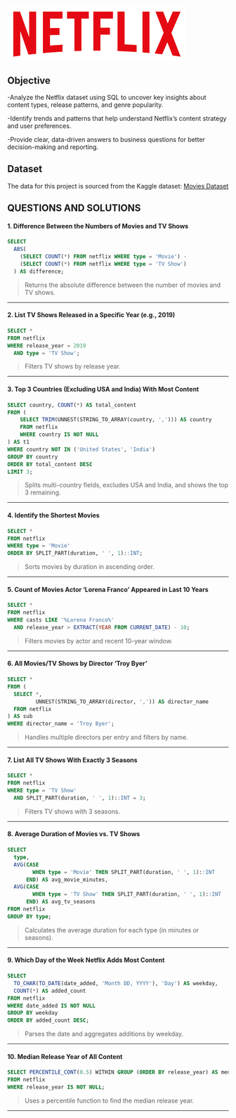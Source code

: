 # 
![Netflix Logo](https://github.com/Bek-alt/NETFLIX_SQL_PROJECT/blob/main/netflix_logo.png)
## Objective
-Analyze the Netflix dataset using SQL to uncover key insights about content types, release patterns, and genre popularity.

-Identify trends and patterns that help understand Netflix’s content strategy and user preferences.

-Provide clear, data-driven answers to business questions for better decision-making and reporting.
## Dataset
The data for this project is sourced from the Kaggle dataset:
[Movies Dataset](https://www.kaggle.com/datasets/shivamb/netflix-shows?resource=download)

## QUESTIONS AND SOLUTIONS


#### **1. Difference Between the Numbers of Movies and TV Shows**

```sql
SELECT
  ABS(
    (SELECT COUNT(*) FROM netflix WHERE type = 'Movie') -
    (SELECT COUNT(*) FROM netflix WHERE type = 'TV Show')
  ) AS difference;
```

> Returns the absolute difference between the number of movies and TV shows.

---

#### **2. List TV Shows Released in a Specific Year (e.g., 2019)**

```sql
SELECT *
FROM netflix
WHERE release_year = 2019
  AND type = 'TV Show';
```

> Filters TV shows by release year.

---

#### **3. Top 3 Countries (Excluding USA and India) With Most Content**

```sql
SELECT country, COUNT(*) AS total_content
FROM (
    SELECT TRIM(UNNEST(STRING_TO_ARRAY(country, ','))) AS country
    FROM netflix
    WHERE country IS NOT NULL
) AS t1
WHERE country NOT IN ('United States', 'India')
GROUP BY country
ORDER BY total_content DESC
LIMIT 3;
```

> Splits multi-country fields, excludes USA and India, and shows the top 3 remaining.

---

#### **4. Identify the Shortest Movies**

```sql
SELECT *
FROM netflix
WHERE type = 'Movie'
ORDER BY SPLIT_PART(duration, ' ', 1)::INT;
```

> Sorts movies by duration in ascending order.

---

#### **5. Count of Movies Actor ‘Lorena Franco’ Appeared in Last 10 Years**

```sql
SELECT * 
FROM netflix
WHERE casts LIKE '%Lorena Franco%'
  AND release_year > EXTRACT(YEAR FROM CURRENT_DATE) - 10;
```

> Filters movies by actor and recent 10-year window.

---

#### **6. All Movies/TV Shows by Director ‘Troy Byer’**

```sql
SELECT *
FROM (
  SELECT *,
         UNNEST(STRING_TO_ARRAY(director, ',')) AS director_name
  FROM netflix
) AS sub
WHERE director_name = 'Troy Byer';
```

> Handles multiple directors per entry and filters by name.

---

#### **7. List All TV Shows With Exactly 3 Seasons**

```sql
SELECT *
FROM netflix
WHERE type = 'TV Show'
  AND SPLIT_PART(duration, ' ', 1)::INT = 3;
```

> Filters TV shows with 3 seasons.

---

#### **8. Average Duration of Movies vs. TV Shows**

```sql
SELECT 
  type,
  AVG(CASE 
        WHEN type = 'Movie' THEN SPLIT_PART(duration, ' ', 1)::INT
      END) AS avg_movie_minutes,
  AVG(CASE 
        WHEN type = 'TV Show' THEN SPLIT_PART(duration, ' ', 1)::INT
      END) AS avg_tv_seasons
FROM netflix
GROUP BY type;
```

> Calculates the average duration for each type (in minutes or seasons).

---

#### **9. Which Day of the Week Netflix Adds Most Content**

```sql
SELECT 
  TO_CHAR(TO_DATE(date_added, 'Month DD, YYYY'), 'Day') AS weekday,
  COUNT(*) AS added_count
FROM netflix
WHERE date_added IS NOT NULL
GROUP BY weekday
ORDER BY added_count DESC;
```

> Parses the date and aggregates additions by weekday.

---

#### **10. Median Release Year of All Content**

```sql
SELECT PERCENTILE_CONT(0.5) WITHIN GROUP (ORDER BY release_year) AS median_release_year
FROM netflix
WHERE release_year IS NOT NULL;
```

> Uses a percentile function to find the median release year.

---


